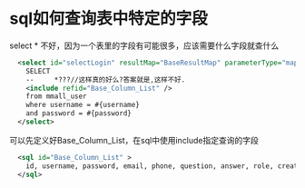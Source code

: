 # sql如何查询表中特定的字段

select * 不好，因为一个表里的字段有可能很多，应该需要什么字段就查什么

```xml
  <select id="selectLogin" resultMap="BaseResultMap" parameterType="map">
    SELECT
    --     *???//这样真的好么?答案就是,这样不好.
    <include refid="Base_Column_List" />
    from mmall_user
    where username = #{username}
    and password = #{password}
  </select>
```

可以先定义好Base_Column_List，在sql中使用include指定查询的字段

```xml
  <sql id="Base_Column_List" >
    id, username, password, email, phone, question, answer, role, create_time, update_time
  </sql>
```

